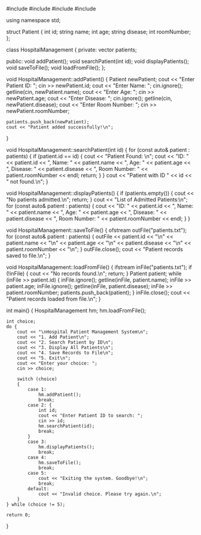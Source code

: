 #include <iostream>
#include <fstream>
#include <vector>
#include <string>

using namespace std;

struct Patient
{
    int id;
    string name;
    int age;
    string disease;
    int roomNumber;
};

class HospitalManagement
{
private:
    vector<Patient> patients;

public:
    void addPatient();
    void searchPatient(int id);
    void displayPatients();
    void saveToFile();
    void loadFromFile();
};

void HospitalManagement::addPatient()
{
    Patient newPatient;
    cout << "Enter Patient ID: ";
    cin >> newPatient.id;
    cout << "Enter Name: ";
    cin.ignore();
    getline(cin, newPatient.name);
    cout << "Enter Age: ";
    cin >> newPatient.age;
    cout << "Enter Disease: ";
    cin.ignore();
    getline(cin, newPatient.disease);
    cout << "Enter Room Number: ";
    cin >> newPatient.roomNumber;

    patients.push_back(newPatient);
    cout << "Patient added successfully!\n";
}

void HospitalManagement::searchPatient(int id)
{
    for (const auto& patient : patients)
    {
        if (patient.id == id)
        {
            cout << "Patient Found: \n";
            cout << "ID: " << patient.id << ", Name: " << patient.name
                 << ", Age: " << patient.age << ", Disease: " << patient.disease
                 << ", Room Number: " << patient.roomNumber << endl;
            return;
        }
    }
    cout << "Patient with ID " << id << " not found.\n";
}

void HospitalManagement::displayPatients()
{
    if (patients.empty())
    {
        cout << "No patients admitted.\n";
        return;
    }
    cout << "List of Admitted Patients:\n";
    for (const auto& patient : patients)
    {
        cout << "ID: " << patient.id << ", Name: " << patient.name
             << ", Age: " << patient.age << ", Disease: " << patient.disease
             << ", Room Number: " << patient.roomNumber << endl;
    }
}

void HospitalManagement::saveToFile()
{
    ofstream outFile("patients.txt");
    for (const auto& patient : patients)
    {
        outFile << patient.id << "\n" << patient.name << "\n"
                << patient.age << "\n" << patient.disease << "\n"
                << patient.roomNumber << "\n";
    }
    outFile.close();
    cout << "Patient records saved to file.\n";
}

void HospitalManagement::loadFromFile()
{
    ifstream inFile("patients.txt");
    if (!inFile)
    {
        cout << "No records found.\n";
        return;
    }
    Patient patient;
    while (inFile >> patient.id)
    {
        inFile.ignore();
        getline(inFile, patient.name);
        inFile >> patient.age;
        inFile.ignore();
        getline(inFile, patient.disease);
        inFile >> patient.roomNumber;
        patients.push_back(patient);
    }
    inFile.close();
    cout << "Patient records loaded from file.\n";
}

int main()
{
    HospitalManagement hm;
    hm.loadFromFile();

    int choice;
    do {
        cout << "\nHospital Patient Management System\n";
        cout << "1. Add Patient\n";
        cout << "2. Search Patient by ID\n";
        cout << "3. Display All Patients\n";
        cout << "4. Save Records to File\n";
        cout << "5. Exit\n";
        cout << "Enter your choice: ";
        cin >> choice;

        switch (choice)
        {
            case 1:
                hm.addPatient();
                break;
            case 2: {
                int id;
                cout << "Enter Patient ID to search: ";
                cin >> id;
                hm.searchPatient(id);
                break;
            }
            case 3:
                hm.displayPatients();
                break;
            case 4:
                hm.saveToFile();
                break;
            case 5:
                cout << "Exiting the system. Goodbye!\n";
                break;
            default:
                cout << "Invalid choice. Please try again.\n";
        }
    } while (choice != 5);

    return 0;
}
